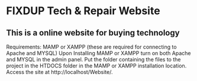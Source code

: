 # FIXDUP Tech & Repair Website
## This is a online website for buying technology
Requirements: MAMP or XAMPP (these are required for connecting to Apache and MYSQL)
Upon Installing MAMP or XAMPP turn on both Apache and MYSQL in the admin panel.
Put the folder containing the files to the project in the HTDOCS folder in the MAMP or XAMPP installation location.
Access the site at http://localhost/Website/.
